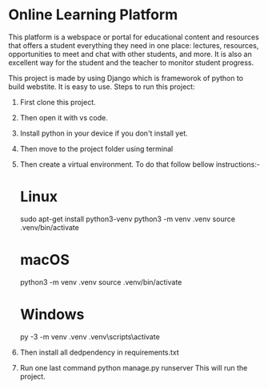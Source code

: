 # Online Learning Platform

This platform is a webspace or portal for educational content and resources that offers a student everything they need in one place: lectures, resources, opportunities to meet and chat with other students, and more. It is also an excellent way for the student and the teacher to monitor student progress.

This project is made by using Django which is frameworok of python to build webstite. It is easy to use.
Steps to run this project:
  1. First clone this project.
  2. Then open it with vs code.
  3. Install python in your device if you don't install yet.
  4. Then move to the project folder using terminal
  5. Then create a virtual environment. To do that follow bellow instructions:-
        # Linux
        sudo apt-get install python3-venv
        python3 -m venv .venv
        source .venv/bin/activate

        # macOS
        python3 -m venv .venv
        source .venv/bin/activate

        # Windows
        py -3 -m venv .venv
        .venv\scripts\activate
  6. Then install all dedpendency in requirements.txt
  7. Run one last command python manage.py runserver
This will run the project.
